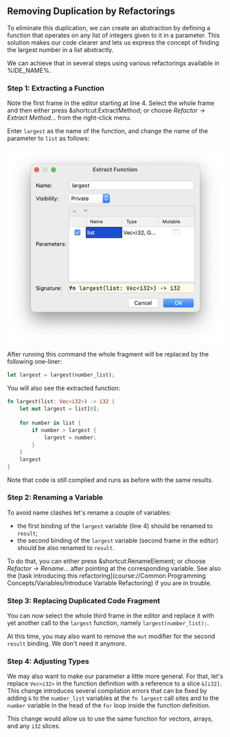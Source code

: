 ## Removing Duplication by Refactorings

To eliminate this duplication, we can create an abstraction by defining a
function that operates on any list of integers given to it in a parameter. This
solution makes our code clearer and lets us express the concept of finding the
largest number in a list abstractly.

We can achieve that in several steps using various refactorings available in %IDE_NAME%.

### Step 1: Extracting a Function

Note the first frame in the editor starting at line 4. Select the whole frame and then either press &shortcut:ExtractMethod;
or choose *Refactor -> Extract Method...* from the right-click menu.

Enter `largest` as the name of the function, and change the name 
of the parameter to `list` as follows:

![Extract Method](images/ExtractFunction.png)

After running this command the whole fragment will be replaced by the following one-liner:

```rust
let largest = largest(number_list);
```

You will also see the extracted function:

```rust
fn largest(list: Vec<i32>) -> i32 {
    let mut largest = list[0];

    for number in list {
        if number > largest {
            largest = number;
        }
    }
    largest
}
```

Note that code is still complied and runs as before with the same results.

### Step 2: Renaming a Variable

To avoid name clashes let's rename a couple of variables:

- the first binding of the `largest` variable (line 4) should be renamed to `result`;
- the second binding of the `largest` variable (second frame in the editor) should 
be also renamed to `result`.

To do that, you can 
either press &shortcut:RenameElement; or choose *Refactor -> Rename...* after 
pointing at the corresponding variable. See also the [task introducing this refactoring](course://Common Programming Concepts/Variables/Introduce Variable Refactoring) if you are in trouble.

### Step 3: Replacing Duplicated Code Fragment

You can now select the whole third frame in the editor and replace it with yet another call
to the `largest` function, namely `largest(number_list);`.

At this time, you may also want to remove the `mut` modifier for the second `result` binding. 
We don't need it anymore.

### Step 4: Adjusting Types

We may also want to make our parameter a little more general. For that, 
let's replace `Vec<i32>` in the function definition with a reference 
to a slice `&[i32]`. This change introduces several compilation errors that 
can be fixed by adding `&` to the `number_list` variables at the `fn largest` call sites
and to the `number` variable in the head of the `for` loop inside the function
definition.

This change would allow us to use the same function for vectors, arrays, and any `i32` slices.